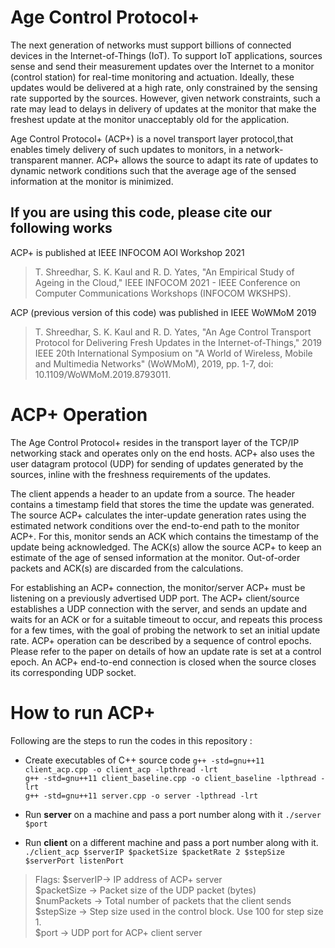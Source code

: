 # Age Control Protocol+

The next generation of networks must support billions of connected devices in the Internet-of-Things (IoT). To support IoT applications, sources sense and send their measurement updates over the Internet to a monitor (control station) for real-time monitoring and actuation. Ideally, these updates would be delivered at a high rate, only constrained by the sensing rate supported by the sources. However, given network constraints, such a rate may lead to delays in delivery of updates at the monitor that make the freshest update at the monitor unacceptably old for the application.

Age Control Protocol+ (ACP+) is a novel transport layer protocol,that enables timely delivery of such updates to monitors, in a network-transparent manner. ACP+ allows the source to adapt its rate of updates to dynamic network conditions such that the average age of the sensed information at the monitor is minimized.

## If you are using this code, please cite our following works

ACP+ is published at IEEE INFOCOM AOI Workshop 2021

> T. Shreedhar, S. K. Kaul and R. D. Yates, "An Empirical Study of Ageing in the Cloud," IEEE INFOCOM 2021 - IEEE Conference on Computer Communications Workshops (INFOCOM WKSHPS).

ACP (previous version of this code) was published in IEEE WoWMoM 2019

> T. Shreedhar, S. K. Kaul and R. D. Yates, "An Age Control Transport Protocol for Delivering Fresh Updates in the Internet-of-Things," 2019 IEEE 20th International Symposium on "A World of Wireless, Mobile and Multimedia Networks" (WoWMoM), 2019, pp. 1-7, doi: 10.1109/WoWMoM.2019.8793011.

# ACP+ Operation

The Age Control Protocol+ resides in the transport layer of the TCP/IP networking stack and operates only on the end hosts. ACP+ also uses the  user datagram protocol (UDP) for sending of updates generated by the sources, inline with the freshness requirements of the updates. 

The client appends a header to an update from a source. The header contains a timestamp field that stores the time the update was generated. The source ACP+ calculates the inter-update generation rates using the estimated network conditions over the end-to-end path to the monitor ACP+. For this, monitor sends an ACK which contains the timestamp of the update being acknowledged. The ACK(s) allow the source ACP+ to keep an estimate of the age of sensed information at the monitor. Out-of-order packets and ACK(s) are discarded from the calculations.

For establishing an ACP+ connection, the monitor/server ACP+ must be listening on a previously advertised UDP port. The ACP+ client/source establishes a UDP connection with the server, and sends an update and waits for an ACK or for a suitable timeout to occur, and repeats this process for a few times, with the goal of probing the network to set an initial update rate. ACP+ operation can be described by a sequence of control epochs. Please refer to the paper on details of how an update rate is set at a control epoch. An ACP+ end-to-end connection is closed when the source closes its corresponding UDP socket.

# How to run ACP+ 
Following are the steps to run the codes in this repository :

- Create executables of C++ source code
	``` g++ -std=gnu++11 client_acp.cpp -o client_acp -lpthread -lrt ```  
	``` g++ -std=gnu++11 client_baseline.cpp -o client_baseline -lpthread -lrt ```  
``` g++ -std=gnu++11 server.cpp -o server -lpthread -lrt ```

- Run **server** on a machine and pass a port number along with it
	``` ./server $port ```

 - Run **client** on a different machine and pass a port number along with it.
	``` ./client_acp $serverIP $packetSize $packetRate 2 $stepSize $serverPort listenPort```  

>Flags: 
>$serverIP&rarr; IP address of ACP+ server  
>$packetSize &rarr;  Packet size of the UDP packet (bytes)  
>$numPackets &rarr; Total number of packets that the client sends  
>$stepSize &rarr; Step size used in the control block. Use 100 for step size 1.  
>$port &rarr; UDP port for ACP+ client server
